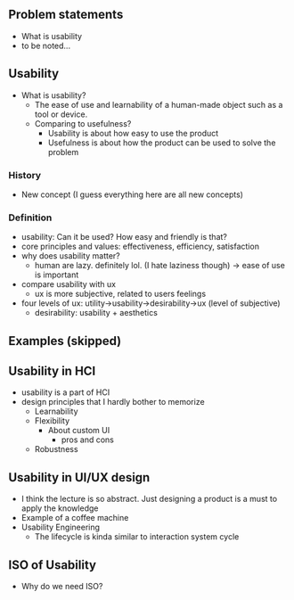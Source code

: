 ## Problem statements

- What is usability
- to be noted...

## Usability

- What is usability?
  - The ease of use and learnability of a human-made object such as a tool or device.
  - Comparing to usefulness?
    - Usability is about how easy to use the product
    - Usefulness is about how the product can be used to solve the problem

### History

- New concept (I guess everything here are all new concepts)

### Definition

- usability: Can it be used? How easy and friendly is that?
- core principles and values: effectiveness, efficiency, satisfaction
- why does usability matter?
  - human are lazy. definitely lol. (I hate laziness though) -> ease of use is important
- compare usability with ux
  - ux is more subjective, related to users feelings
- four levels of ux: utility->usability->desirability->ux (level of subjective)
  - desirability: usability + aesthetics

## Examples (skipped)

## Usability in HCI

- usability is a part of HCI
- design principles that I hardly bother to memorize
  - Learnability
  - Flexibility
    - About custom UI
      - pros and cons
  - Robustness

## Usability in UI/UX design

- I think the lecture is so abstract. Just designing a product is a must to apply the knowledge
- Example of a coffee machine
- Usability Engineering
  - The lifecycle is kinda similar to interaction system cycle

## ISO of Usability

- Why do we need ISO?